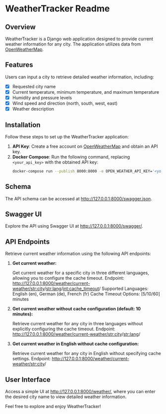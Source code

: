 # WeatherTracker Readme

## Overview
WeatherTracker is a Django web application designed to provide current weather information for any city. The application utilizes data from [OpenWeatherMap](https://openweathermap.org/current).

## Features
Users can input a city to retrieve detailed weather information, including:
- [x] Requested city name
- [x] Current temperature, minimum temperature, and maximum temperature
- [x] Humidity and pressure levels
- [x] Wind speed and direction (north, south, west, east)
- [x] Weather description

## Installation
Follow these steps to set up the WeatherTracker application:
1. **API Key**: Create a free account on [OpenWeatherMap](https://openweathermap.org) and obtain an API key.
2. **Docker Compose**: Run the following command, replacing `<your_api_key>` with the obtained API key:
    ```bash
    docker-compose run --publish 8000:8000 -e OPEN_WEATHER_API_KEY='<your_api_key>' weather_app
    ```

## Schema
The API schema can be accessed at http://127.0.0.1:8000/swagger.json.

## Swagger UI
Explore the API using Swagger UI at http://127.0.0.1:8000/swagger/.

## API Endpoints
Retrieve current weather information using the following API endpoints:
1. **Get current weather:**

    Get current weather for a specific city in three different languages, allowing you to configure the cache timeout.
    Endpoint: http://127.0.0.1:8000/weather/current-weather/<str:city>/<str:lang>/<int:cache_timeout>/
    Supported Languages: English (en), German (de), French (fr)
    Cache Timeout Options: [5/10/60] minutes

2. **Get current weather without cache configuration (default: 10 minutes):**

    Retrieve current weather for any city in three languages without explicitly configuring the cache timeout.
    Endpoint: http://127.0.0.1:8000/weather/current-weather/<str:city>/<str:lang>/

3. **Get current weather in English without cache configuration:**

    Retrieve current weather for any city in English without specifying cache settings.
    Endpoint: http://127.0.0.1:8000/weather/current-weather/<str:city>/


## User Interface
Access a simple UI at http://127.0.0.1:8000/weather/, where you can enter the desired city name to view detailed weather information.

Feel free to explore and enjoy WeatherTracker!
